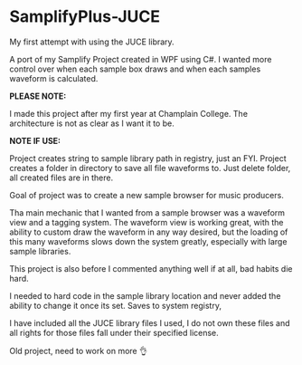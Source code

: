 # SamplifyPlus-JUCE

My first attempt with using the JUCE library. 

A port of my Samplify Project created in WPF using C#. I wanted more control over when each sample box draws and when each samples waveform is calculated. 

**PLEASE NOTE:**

I made this project after my first year at Champlain College. The architecture is not as clear as I want it to be.


**NOTE IF USE:**

Project creates string to sample library path in registry, just an FYI.
Project creates a folder in directory to save all file waveforms to. Just delete folder, all created files are in there.


Goal of project was to create a new sample browser for music producers.

Tha main mechanic that I wanted from a sample browser was a waveform view and a tagging system. The waveform view is working great, with the ability to custom draw the waveform in any way desired, but the loading of this many waveforms slows down the system greatly, especially with large sample libraries.

This project is also before I commented anything well if at all, bad habits die hard.

I needed to hard code in the sample library location and never added the ability to change it once its set. Saves to system registry,

I have included all the JUCE library files I used, I do not own these files and all rights for those files fall under their specified license.

Old project, need to work on more :ok_hand:
